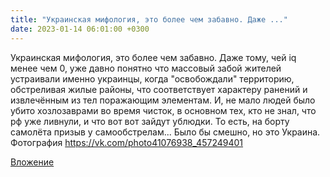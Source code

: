 ```yaml
---
title: "Украинская мифология, это более чем забавно. Даже ..."
date: 2023-01-14 06:01:00 +0300
---
```


Украинская мифология, это более чем забавно. Даже тому, чей iq менее чем 0, уже давно понятно что массовый забой жителей устраивали именно украинцы, когда "освобождали" территорию, обстреливая жилые районы, что соответствует характеру ранений и извлечённым из тел поражающим элементам. И, не мало людей было убито хозлозаврами во время чисток, в основном тех, кто не знал, что рф уже ливнули, и что вот вот зайдут ублюдки.
То есть, на борту самолёта призыв у самообстрелам... Было бы смешно, но это Украина.
Фотография
https://vk.com/photo41076938_457249401

[Вложение](https://vk.com/photo41076938_457249401)
